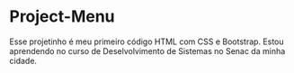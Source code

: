 # Project-Menu

Esse projetinho é meu primeiro código HTML com CSS e Bootstrap. Estou aprendendo no curso de Deselvolvimento de Sistemas no Senac da minha cidade.
